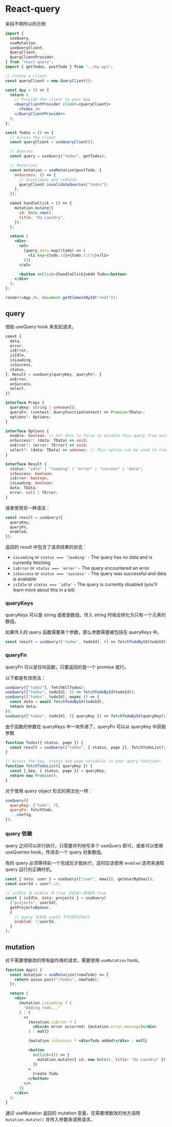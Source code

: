 # React-query

来段不明所以的示例

```jsx
import {
  useQuery,
  useMutation,
  useQueryClient,
  QueryClient,
  QueryClientProvider,
} from "react-query";
import { getTodos, postTodo } from "../my-api";

// Create a client
const queryClient = new QueryClient();

const App = () => {
  return (
    // Provide the client to your App
    <QueryClientProvider client={queryClient}>
      <Todos />
    </QueryClientProvider>
  );
};

const Todos = () => {
  // Access the client
  const queryClient = useQueryClient();

  // Queries
  const query = useQuery("todos", getTodos);

  // Mutations
  const mutation = useMutation(postTodo, {
    onSuccess: () => {
      // Invalidate and refetch
      queryClient.invalidateQueries("todos");
    },
  });

  const handleClick = () => {
    mutation.mutate({
      id: Date.now(),
      title: "Do Laundry",
    });
  };

  return (
    <div>
      <ul>
        {query.data.map((todo) => (
          <li key={todo.id}>{todo.title}</li>
        ))}
      </ul>

      <button onClick={handleClick}>Add Todo</button>
    </div>
  );
};

render(<App />, document.getElementById("root"));
```

## query

借助 useQuery hook 来发起请求。

```ts
const {
  data,
  error,
  isError,
  isIdle,
  isLoading,
  isSuccess,
  status,
}: Result = useQuery(queryKey, queryFn?, {
  onError,
  onSuccess,
  select,
})
```

```ts
interface Props {
  queryKey: string | unknown[];
  queryFn: (context: QueryFunctionContext) => Promise<TData>;
  options?: Options;
}

interface Options {
  enable: boolean; // Set this to false to disable this query from automatically running.
  onSuccess?: (data: TData) => void;
  onError?: (error: TError) => void;
  select?: (data: TData) => unknown; // This option can be used to transform or select a part of the data returned by the query function.
}

interface Result {
  status: "idle" | "loading" | "error" | "success" | "data";
  isSuccess: boolean;
  isError: boolean;
  isLoading: boolean;
  data: TData;
  error: null | TError;
}
```

或者使用另一种语法：

```js
const result = useQuery({
  queryKey,
  queryFn,
  enabled,
});
```

返回的 result 中包含了请求结果的状态：

- `isLoading` or `status === 'loading'` - The query has no data and is currently fetching
- `isError` or `status === 'error'` - The query encountered an error
- `isSuccess` or `status === 'success'` - The query was successful and data is available
- `isIdle` or `status === 'idle'` - The query is currently disabled (you'll learn more about this in a bit)

### queryKeys

queryKeys 可以是 string 或者是数组。传入 string 时候会转化为只有一个元素的数组。

如果传入的 query 函数需要某个参数，那么参数需要被包括在 queryKeys 中。

```js
const result = useQuery(['todos', todoId], () => fetchTodoById(todoId))；
```

### queryFn

queryFn 可以是任何函数，只要返回的是一个 promise 就行。

以下都是有效用法：

```js
useQuery(["todos"], fetchAllTodos);
useQuery(["todos", todoId], () => fetchTodoById(todoId));
useQuery(["todos", todoId], async () => {
  const data = await fetchTodoById(todoId);
  return data;
});
useQuery(["todos", todoId], ({ queryKey }) => fetchTodoById(queryKey[1]));
```

由于函数的参数在 queryKeys 中一块传递了，queryFn 可以从 queryKey 中获取参数

```js
function Todos({ status, page }) {
  const result = useQuery(["todos", { status, page }], fetchTodoList);
}

// Access the key, status and page variables in your query function!
function fetchTodoList({ queryKey }) {
  const [_key, { status, page }] = queryKey;
  return new Promise();
}
```

对于使用 query object 形式的用法也一样：

```js
useQuery({
  queryKey: ["todo", 7],
  queryFn: fetchTodo,
  ...config,
});
```

### query 依赖

query 之间可以并行执行，只需要并列地写多个 useQuery 即可，或者可以使用 useQueries hook，传进去一个 query 对象数组。

有的 query 必须等待前一个完成后才能执行，这时应该使用 `enabled` 选项来通知 query 运行的正确时机。

```js
const { data: user } = useQuery(["user", email], getUserByEmail);
const userId = user?.id;

// isIdle 在 enable 为 true 之前会一直保持 true
const { isIdle, data: projects } = useQuery(
  ["projects", userId],
  getProjectsByUser,
  {
    // query 仅会在 useId 不为空时才执行
    enabled: !!userId,
  }
);
```

## mutation

对于需要增删改的带有副作用的请求，需要使用 `useMutation` hook。

```jsx
function App() {
  const mutation = useMutation((newTodo) => {
    return axios.post("/todos", newTodo);
  });

  return (
    <div>
      {mutation.isLoading ? (
        "Adding todo..."
      ) : (
        <>
          {mutation.isError ? (
            <div>An error occurred: {mutation.error.message}</div>
          ) : null}

          {mutation.isSuccess ? <div>Todo added!</div> : null}

          <button
            onClick={() => {
              mutation.mutate({ id: new Date(), title: "Do Laundry" });
            }}
          >
            Create Todo
          </button>
        </>
      )}
    </div>
  );
}
```

通过 useMutation 返回的 mutation 变量，在需要增删改的地方调用 `mutation.mutate()` 并传入参数来调用请求。
